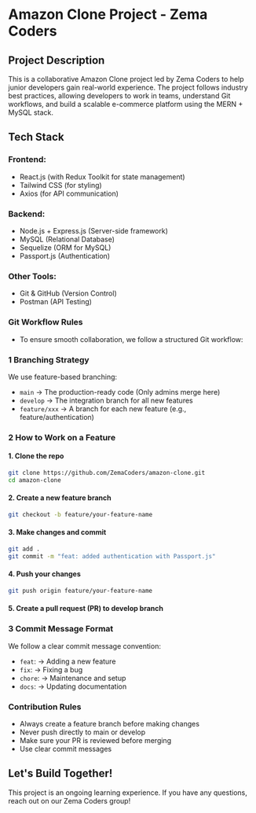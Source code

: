 # **Amazon Clone Project - Zema Coders**
## Project Description
This is a collaborative Amazon Clone project led by Zema Coders to help junior developers gain real-world experience. The project follows industry best practices, allowing developers to work in teams, understand Git workflows, and build a scalable e-commerce platform using the MERN + MySQL stack.

## Tech Stack
### Frontend:
- React.js (with Redux Toolkit for state management)
- Tailwind CSS (for styling)
- Axios (for API communication)

### Backend:
- Node.js + Express.js (Server-side framework)
- MySQL (Relational Database)
- Sequelize (ORM for MySQL)
- Passport.js (Authentication)
### **Other Tools**:
- Git & GitHub (Version Control)
- Postman (API Testing)

### **Git Workflow Rules**
- To ensure smooth collaboration, we follow a structured Git workflow:

### **1 Branching Strategy**
We use feature-based branching:

- `main` → The production-ready code (Only admins merge here)
- `develop` → The integration branch for all new features
- `feature/xxx` → A branch for each new feature (e.g., feature/authentication)

### **2 How to Work on a Feature**
#### 1. **Clone the repo**
```bash
git clone https://github.com/ZemaCoders/amazon-clone.git
cd amazon-clone
```
#### 2. **Create a new feature branch**
```bash
git checkout -b feature/your-feature-name
```
#### 3. **Make changes and commit**
```bash
git add .
git commit -m "feat: added authentication with Passport.js"
```
#### 4. **Push your changes**
```bash
git push origin feature/your-feature-name
```
#### 5. **Create a pull request (PR) to develop branch**

### **3 Commit Message Format**
We follow a clear commit message convention:

- `feat`: → Adding a new feature
- `fix`: → Fixing a bug
- `chore`: → Maintenance and setup
- `docs`: → Updating documentation

### **Contribution Rules**
- Always create a feature branch before making changes
- Never push directly to main or develop
- Make sure your PR is reviewed before merging
- Use clear commit messages

## Let's Build Together!
This project is an ongoing learning experience. If you have any questions, reach out on our Zema Coders group!